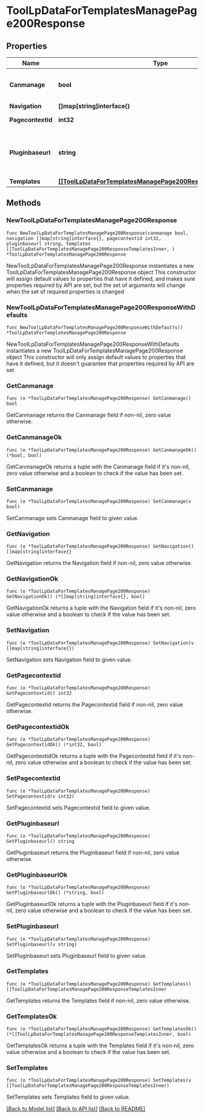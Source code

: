 # ToolLpDataForTemplatesManagePage200Response

## Properties

Name | Type | Description | Notes
------------ | ------------- | ------------- | -------------
**Canmanage** | **bool** | Whether the user manage the templates | [default to null]
**Navigation** | **[]map[string]interface{}** |  | 
**Pagecontextid** | **int32** | The page context id | 
**Pluginbaseurl** | **string** | Url to the tool_lp plugin folder on this Moodle site | 
**Templates** | [**[]ToolLpDataForTemplatesManagePage200ResponseTemplatesInner**](ToolLpDataForTemplatesManagePage200ResponseTemplatesInner.md) |  | 

## Methods

### NewToolLpDataForTemplatesManagePage200Response

`func NewToolLpDataForTemplatesManagePage200Response(canmanage bool, navigation []map[string]interface{}, pagecontextid int32, pluginbaseurl string, templates []ToolLpDataForTemplatesManagePage200ResponseTemplatesInner, ) *ToolLpDataForTemplatesManagePage200Response`

NewToolLpDataForTemplatesManagePage200Response instantiates a new ToolLpDataForTemplatesManagePage200Response object
This constructor will assign default values to properties that have it defined,
and makes sure properties required by API are set, but the set of arguments
will change when the set of required properties is changed

### NewToolLpDataForTemplatesManagePage200ResponseWithDefaults

`func NewToolLpDataForTemplatesManagePage200ResponseWithDefaults() *ToolLpDataForTemplatesManagePage200Response`

NewToolLpDataForTemplatesManagePage200ResponseWithDefaults instantiates a new ToolLpDataForTemplatesManagePage200Response object
This constructor will only assign default values to properties that have it defined,
but it doesn't guarantee that properties required by API are set

### GetCanmanage

`func (o *ToolLpDataForTemplatesManagePage200Response) GetCanmanage() bool`

GetCanmanage returns the Canmanage field if non-nil, zero value otherwise.

### GetCanmanageOk

`func (o *ToolLpDataForTemplatesManagePage200Response) GetCanmanageOk() (*bool, bool)`

GetCanmanageOk returns a tuple with the Canmanage field if it's non-nil, zero value otherwise
and a boolean to check if the value has been set.

### SetCanmanage

`func (o *ToolLpDataForTemplatesManagePage200Response) SetCanmanage(v bool)`

SetCanmanage sets Canmanage field to given value.


### GetNavigation

`func (o *ToolLpDataForTemplatesManagePage200Response) GetNavigation() []map[string]interface{}`

GetNavigation returns the Navigation field if non-nil, zero value otherwise.

### GetNavigationOk

`func (o *ToolLpDataForTemplatesManagePage200Response) GetNavigationOk() (*[]map[string]interface{}, bool)`

GetNavigationOk returns a tuple with the Navigation field if it's non-nil, zero value otherwise
and a boolean to check if the value has been set.

### SetNavigation

`func (o *ToolLpDataForTemplatesManagePage200Response) SetNavigation(v []map[string]interface{})`

SetNavigation sets Navigation field to given value.


### GetPagecontextid

`func (o *ToolLpDataForTemplatesManagePage200Response) GetPagecontextid() int32`

GetPagecontextid returns the Pagecontextid field if non-nil, zero value otherwise.

### GetPagecontextidOk

`func (o *ToolLpDataForTemplatesManagePage200Response) GetPagecontextidOk() (*int32, bool)`

GetPagecontextidOk returns a tuple with the Pagecontextid field if it's non-nil, zero value otherwise
and a boolean to check if the value has been set.

### SetPagecontextid

`func (o *ToolLpDataForTemplatesManagePage200Response) SetPagecontextid(v int32)`

SetPagecontextid sets Pagecontextid field to given value.


### GetPluginbaseurl

`func (o *ToolLpDataForTemplatesManagePage200Response) GetPluginbaseurl() string`

GetPluginbaseurl returns the Pluginbaseurl field if non-nil, zero value otherwise.

### GetPluginbaseurlOk

`func (o *ToolLpDataForTemplatesManagePage200Response) GetPluginbaseurlOk() (*string, bool)`

GetPluginbaseurlOk returns a tuple with the Pluginbaseurl field if it's non-nil, zero value otherwise
and a boolean to check if the value has been set.

### SetPluginbaseurl

`func (o *ToolLpDataForTemplatesManagePage200Response) SetPluginbaseurl(v string)`

SetPluginbaseurl sets Pluginbaseurl field to given value.


### GetTemplates

`func (o *ToolLpDataForTemplatesManagePage200Response) GetTemplates() []ToolLpDataForTemplatesManagePage200ResponseTemplatesInner`

GetTemplates returns the Templates field if non-nil, zero value otherwise.

### GetTemplatesOk

`func (o *ToolLpDataForTemplatesManagePage200Response) GetTemplatesOk() (*[]ToolLpDataForTemplatesManagePage200ResponseTemplatesInner, bool)`

GetTemplatesOk returns a tuple with the Templates field if it's non-nil, zero value otherwise
and a boolean to check if the value has been set.

### SetTemplates

`func (o *ToolLpDataForTemplatesManagePage200Response) SetTemplates(v []ToolLpDataForTemplatesManagePage200ResponseTemplatesInner)`

SetTemplates sets Templates field to given value.



[[Back to Model list]](../README.md#documentation-for-models) [[Back to API list]](../README.md#documentation-for-api-endpoints) [[Back to README]](../README.md)


